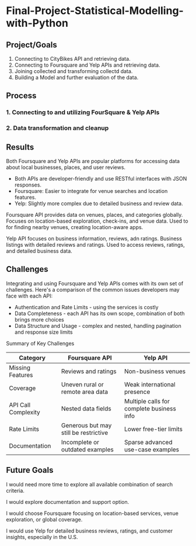 # Final-Project-Statistical-Modelling-with-Python

## Project/Goals

1. Connecting to CityBikes API and retrieving data.
2. Connecting to Foursquare and Yelp APIs and retrieving data.
3. Joining collected and transforming collectd data.
4. Building a Model and further evaluation of the data.

## Process

### 1. Connecting to and utilizing FourSquare & Yelp APIs

### 2. Data transformation and cleanup

## Results

Both Foursquare and Yelp APIs are popular platforms for accessing data about local businesses, places, and user reviews.

- Both APIs are developer-friendly and use RESTful interfaces with JSON responses.
- Foursquare: Easier to integrate for venue searches and location features.
- Yelp: Slightly more complex due to detailed business and review data.

Foursquare API provides data on venues, places, and categories globally.
Focuses on location-based exploration, check-ins, and venue data.
Used to for finding nearby venues, creating location-aware apps.

Yelp API focuses on business information, reviews, adn ratings.
Business listings with detailed reviews and ratings.
Used to access reviews, ratings, and detailed business data.

## Challenges

Integrating and using Foursquare and Yelp APIs comes with its own set of challenges.
Here's a comparison of the common issues developers may face with each API:

- Authentication and Rate Limits - using the services is costly
- Data Completeness - each API has its own scope, combination of both brings more choices
- Data Structure and Usage - complex and nested, handling pagination and response size limits

Summary of Key Challenges

| Category            | Foursquare API                        | Yelp API                                  |
|---------------------|---------------------------------------|-------------------------------------------|
| Missing Features    | Reviews and ratings                   | Non-business venues                       |
| Coverage            | Uneven rural or remote area data      | Weak international presence               |
| API Call Complexity | Nested data fields                    | Multiple calls for complete business info |
| Rate Limits         | Generous but may still be restrictive | Lower free-tier limits                    |
| Documentation       | Incomplete or outdated examples       | Sparse advanced use-case examples         |

## Future Goals

I would need more time to explore all available combination of search criteria.

I would explore documentation and support option.

I would choose Foursquare focusing on location-based services, venue exploration, or global coverage.

I would use Yelp for detailed business reviews, ratings, and customer insights, especially in the U.S.